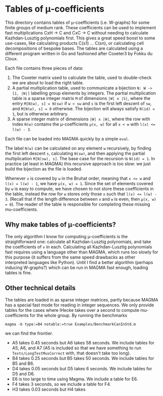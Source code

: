 # Tables of μ-coefficients

This directory contains tables of μ-coefficients (i.e. W-graphs) for some finite groups of medium rank.
These coefficients can be used to implement fast multiplications CxH -> C and CxC -> C without needing to calculate Kazhdan-Lusztig polynomials first.
This gives a great speed boost to some use-cases, like calculating products C(s1) ... C(sn), or calculating cell decompositions of bespoke bases.
The tables are calculated using a different program written in Go and fashioned after Coxeter3 by Fokku du Cloux.

Each file contains three pieces of data:

1. The Coxeter matrix used to calculate the table, used to double-check we are about to load the right table.
2. A partial multiplication table, used to communicate a bijection `N: W -> [1, |W|]` labelling group elements by integers. The partial multiplication table is a sparse integer matrix `M` of dimensions `|W| x |S|`, where the entry `M[N(w), s] = N(sw)` if `w < sw` and `s` is the first left descent of `sw`, and `M[N(w), s] = 0` otherwise. The bijection will always satisfy `N(id) = 1`, but is otherwise arbitrary.
3. A sparse integer matrix of dimensions `|W| x |W|`, where the row with index `N(w)` contains the μ-coefficients `μ(x, w)` for all `x < w` with `l(x) <= l(w) - 3`.

Each file can be loaded into MAGMA quickly by a simple `eval`.

The label `N(w)` can be calculated on any element `w` recursively, by finding the first left descent `s`, calculating `N(sw)`, and then applying the partial multiplication `M[N(sw), s]`.
The base case for the recursion is `N(id) = 1`.
In practice (at least in MAGMA) this recursive approach is too slow: we just build the bijection as the file is loaded.

Whenever `x` is covered by `w` in the Bruhat order, meaning that `x <= w` and `l(x) = l(w) - 1`, we have `μ(x, w) = 1`.
Since the set of elements covered by `w` is easy to compute, we have chosen to not store these coefficients in the table, instead the row for `w` stores only those `x` such that `l(x) <= l(w) - 3`.
(Recall that if the length difference between `x` and `w` is even, then `μ(x, w) = 0`).
The reader of the table is responsible for completing these missing mu-coefficients.


## Why make tables of μ-coefficients?

The only algorithm I know for computing μ-coefficients is the straightforward one: calculate all Kazhdan-Lusztig polynomials, and take the coefficients of `v` in each.
Calculating all Kazhdan-Lusztig polynomials fast requires using a language other than MAGMA, which runs too slowly for this purpose (it suffers from the same speed drawbacks as other interpreted languages like Python).
Until I find a better algorithm (perhaps inducing W-graphs?) which can be run in MAGMA fast enough, loading tables is fine.


## Other technical details

The tables are loaded in as sparse integer matrices, partly because MAGMA has a special fast mode for reading in integer sequences.
We only provide tables for the cases where IHecke takes over a second to compute mu-coefficients for the whole group.
By running the benchmarks

    magma -b type:=B4 notable:=true Examples/BenchmarkCanInStd.m

we can find the frontier.

- A5 takes 0.45 seconds but A6 takes 58 seconds. We include tables for A5, A6, and A7 (A5 is included so that we have something to run `Tests/LongTestMusCorrect` with, that doesn't take too long).
- B4 takes 0.25 seconds but B5 takes 50 seconds. We include tables for B5 and B6.
- D4 takes 0.05 seconds but D5 takes 6 seconds. We include tables for D5 and D6.
- E6 is too large to time using Magma. We include a table for E6.
- F4 takes 3 seconds, so we include a table for F4.
- H3 takes 0.03 seconds but H4 takes
